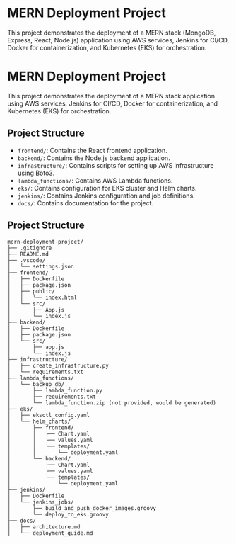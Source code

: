 # MERN Deployment Project

This project demonstrates the deployment of a MERN stack (MongoDB, Express, React, Node.js) application using AWS services, Jenkins for CI/CD, Docker for containerization, and Kubernetes (EKS) for orchestration.
# MERN Deployment Project

This project demonstrates the deployment of a MERN stack application using AWS services, Jenkins for CI/CD, Docker for containerization, and Kubernetes (EKS) for orchestration.



## Project Structure

- `frontend/`: Contains the React frontend application.
- `backend/`: Contains the Node.js backend application.
- `infrastructure/`: Contains scripts for setting up AWS infrastructure using Boto3.
- `lambda_functions/`: Contains AWS Lambda functions.
- `eks/`: Contains configuration for EKS cluster and Helm charts.
- `jenkins/`: Contains Jenkins configuration and job definitions.
- `docs/`: Contains documentation for the project.



## Project Structure

```plaintext
mern-deployment-project/
├── .gitignore
├── README.md
├── .vscode/
│   └── settings.json
├── frontend/
│   ├── Dockerfile
│   ├── package.json
│   ├── public/
│   │   └── index.html
│   └── src/
│       ├── App.js
│       └── index.js
├── backend/
│   ├── Dockerfile
│   ├── package.json
│   └── src/
│       ├── app.js
│       └── index.js
├── infrastructure/
│   ├── create_infrastructure.py
│   └── requirements.txt
├── lambda_functions/
│   └── backup_db/
│       ├── lambda_function.py
│       ├── requirements.txt
│       └── lambda_function.zip (not provided, would be generated)
├── eks/
│   ├── eksctl_config.yaml
│   └── helm_charts/
│       ├── frontend/
│       │   ├── Chart.yaml
│       │   ├── values.yaml
│       │   └── templates/
│       │       └── deployment.yaml
│       └── backend/
│           ├── Chart.yaml
│           ├── values.yaml
│           └── templates/
│               └── deployment.yaml
├── jenkins/
│   ├── Dockerfile
│   └── jenkins_jobs/
│       ├── build_and_push_docker_images.groovy
│       └── deploy_to_eks.groovy
├── docs/
│   ├── architecture.md
│   └── deployment_guide.md
